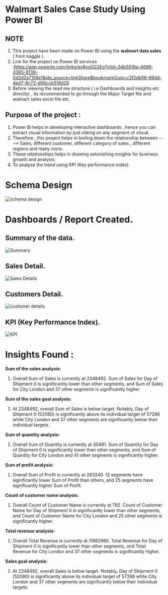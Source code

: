 # Walmart Sales Case Study Using Power BI 

## NOTE

1. This project have been made on Power BI using the **walmart data sales** ( from kaggle ).
2. Link for the project on Power BI services :https://app.powerbi.com/links/ex8xxGG2Eg?ctid=34b5518a-4699-4365-8139-0d2d2a7158e1&pbi_source=linkShare&bookmarkGuid=c3f2db58-69dd-4ed7-8c72-d06ccb518d29
3. Before viewing the read me structure ( i.e Dashboards and insights etc directly) , its recommended to go through the Major Target file and walmart sales excel file etc.

## Purpose of the project :
1. Power Bi helps in developing interactive dashboards , hence you can extract visual information by just cliking on any segment of visual.
2. Therefore , this project helps in boiling down the relationship between ----> Sales, different customer, different category of sales , different regions and many more.
3. These relationships helps in drawing astonishing insights for business growth and analysis.
4. To analyse the trend using KPI (Key performance index).


# Schema Design 

![schema design](https://user-images.githubusercontent.com/86300718/211863233-93ed79ea-1844-4079-83cc-4c5afbc19086.png)

# Dashboards / Report Created.

## Summary of the data.

![Summary](https://user-images.githubusercontent.com/86300718/211861200-e89f9a7d-ef94-4c79-971f-539fee39e4f2.png)

## Sales Detail.

![Sales Details](https://user-images.githubusercontent.com/86300718/211861836-978c9e35-5c8f-4fe7-8db1-cb9dc835c5e3.png)

## Customers Detail.

![customer details](https://user-images.githubusercontent.com/86300718/211861946-7d092a13-84e0-49a0-8ca4-634cd351731f.png)

## KPI (Key Performance Index).

![KPI](https://user-images.githubusercontent.com/86300718/211862058-9ac14cdb-4d86-414c-acfc-1ce5c1655cc9.png)


# Insights Found :

**Sum of the sales analysis:**

1. Overall Sum of Sales is currently at 2348492. Sum of Sales for Day of Shipment 0 is significantly lower than other segments, and Sum of Sales for City London and 37 other segments is significantly higher

**Sum of the sales goal analysis:**

1. At 2348492, overall Sum of Sales is below target. Notably, Day of Shipment 0 (52080) is significantly above its individual target of 57288 while City London and 37 other segments are significantly below their individual targets.

**Sum of quantity analysis:**

1. Overall Sum of Quantity is currently at 30491. Sum of Quantity for Day of Shipment 0 is significantly lower than other segments, and Sum of Quantity for City London and 41 other segments is significantly higher.

**Sum of profit analysis:**

1. Overall Sum of Profit is currently at 283240. 12 segments have significantly lower Sum of Profit than others, and 25 segments have significantly higher Sum of Profit.

**Count of customer name analysis:**

1. Overall Count of Customer Name is currently at 792. Count of Customer Name for Day of Shipment 0 is significantly lower than other segments, and Count of Customer Name for City London and 25 other segments is significantly higher.

**Total revenue analysis:**

1. Overall Total Revenue is currently at 11982980. Total Revenue for Day of Shipment 0 is significantly lower than other segments, and Total Revenue for City London and 37 other segments is significantly higher.

**Sales goal analysis:**

1. At 2348492, overall Sales is below target. Notably, Day of Shipment 0 (52080) is significantly above its individual target of 57288 while City London and 37 other segments are significantly below their individual targets.
